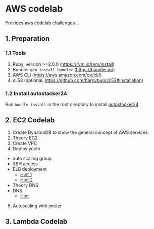 # AWS codelab
Provides aws codelab challenges ..

## 1. Preparation
### 1.1 Tools
1. Ruby, version >=2.0.0 (https://rvm.io/rvm/install)
2. Bundler `gem install bundler` (https://bundler.io/)
3. AWS CLI (https://aws.amazon.com/de/cli/)
4. cli53 (optional, https://github.com/barnybug/cli53#installation)
### 1.2 Install autostacker24
Run `bundle install` in the root directory to install [autostacker24](https://github.com/AutoScout24/autostacker24).

## 2. EC2 Codelab
1. Create DynamoDB to show the general concept of AWS services.
2. Theory EC2
3. Create VPC
4. Deploy yocto
  - auto scaling group
  - SSH access
  - ELB deployment
    - [Hint 1](http://docs.aws.amazon.com/AWSCloudFormation/latest/UserGuide/aws-properties-ec2-elb.html)
    - [Hint 2](http://docs.aws.amazon.com/AWSCloudFormation/latest/UserGuide/aws-properties-as-group.html)
  - Theory DNS
  - DNS
    - [Hint](http://docs.aws.amazon.com/AWSCloudFormation/latest/UserGuide/aws-properties-route53-recordset.html)
5. Autoscaling with jmeter

## 3. Lambda Codelab
